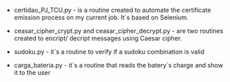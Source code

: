 - certidao_PJ_TCU.py - is a routine created to automate the certificate emission process on my current job. It´s based on Selenium.  

- ceasar_cipher_crypt.py and ceasar_cipher_decrypt.py - are two routines created to encript/ decript messages using Caesar cipher.

- sudoku.py - it´s a routine to verify if a sudoku combination is valid

- carga_bateria.py - it´s a routine that reads the batery´s charge and show it to the user
